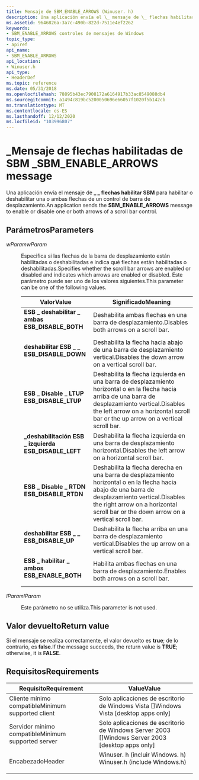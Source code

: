 ```yaml
---
title: Mensaje de SBM_ENABLE_ARROWS (Winuser. h)
description: Una aplicación envía el \_ mensaje de \_ flechas habilitar SBM para habilitar o deshabilitar una o ambas flechas de un control de barra de desplazamiento.
ms.assetid: 9646826a-3a7c-490b-822d-7511e4ef2262
keywords:
- SBM_ENABLE_ARROWS controles de mensajes de Windows
topic_type:
- apiref
api_name:
- SBM_ENABLE_ARROWS
api_location:
- Winuser.h
api_type:
- HeaderDef
ms.topic: reference
ms.date: 05/31/2018
ms.openlocfilehash: 78895b43ec7908172a6164917b33ac8549088db4
ms.sourcegitcommit: a1494c819bc5200050696e66057f1020f5b142cb
ms.translationtype: MT
ms.contentlocale: es-ES
ms.lasthandoff: 12/12/2020
ms.locfileid: "103996807"
---
```

# <a name="sbm_enable_arrows-message"></a><span data-ttu-id="34cc1-104">\_Mensaje de flechas habilitadas de SBM \_</span><span class="sxs-lookup"><span data-stu-id="34cc1-104">SBM\_ENABLE\_ARROWS message</span></span>

<span data-ttu-id="34cc1-105">Una aplicación envía el mensaje de **\_ \_ flechas habilitar SBM** para habilitar o deshabilitar una o ambas flechas de un control de barra de desplazamiento.</span><span class="sxs-lookup"><span data-stu-id="34cc1-105">An application sends the **SBM\_ENABLE\_ARROWS** message to enable or disable one or both arrows of a scroll bar control.</span></span>

## <a name="parameters"></a><span data-ttu-id="34cc1-106">Parámetros</span><span class="sxs-lookup"><span data-stu-id="34cc1-106">Parameters</span></span>

<dl> <dt>

<span data-ttu-id="34cc1-107">*wParam*</span><span class="sxs-lookup"><span data-stu-id="34cc1-107">*wParam*</span></span> 
</dt> <dd>

<span data-ttu-id="34cc1-108">Especifica si las flechas de la barra de desplazamiento están habilitadas o deshabilitadas e indica qué flechas están habilitadas o deshabilitadas.</span><span class="sxs-lookup"><span data-stu-id="34cc1-108">Specifies whether the scroll bar arrows are enabled or disabled and indicates which arrows are enabled or disabled.</span></span> <span data-ttu-id="34cc1-109">Este parámetro puede ser uno de los valores siguientes.</span><span class="sxs-lookup"><span data-stu-id="34cc1-109">This parameter can be one of the following values.</span></span>



| <span data-ttu-id="34cc1-110">Valor</span><span class="sxs-lookup"><span data-stu-id="34cc1-110">Value</span></span>                                                                                                                                                                   | <span data-ttu-id="34cc1-111">Significado</span><span class="sxs-lookup"><span data-stu-id="34cc1-111">Meaning</span></span>                                                                                                    |
|-------------------------------------------------------------------------------------------------------------------------------------------------------------------------|------------------------------------------------------------------------------------------------------------|
| <span id="ESB_DISABLE_BOTH"></span><span id="esb_disable_both"></span><dl> <span data-ttu-id="34cc1-112"><dt>**ESB \_ deshabilitar \_ ambas**</dt></span><span class="sxs-lookup"><span data-stu-id="34cc1-112"><dt>**ESB\_DISABLE\_BOTH**</dt></span></span> </dl> | <span data-ttu-id="34cc1-113">Deshabilita ambas flechas en una barra de desplazamiento.</span><span class="sxs-lookup"><span data-stu-id="34cc1-113">Disables both arrows on a scroll bar.</span></span><br/>                                                           |
| <span id="ESB_DISABLE_DOWN"></span><span id="esb_disable_down"></span><dl> <span data-ttu-id="34cc1-114"><dt>**deshabilitar ESB \_ \_**</dt></span><span class="sxs-lookup"><span data-stu-id="34cc1-114"><dt>**ESB\_DISABLE\_DOWN**</dt></span></span> </dl> | <span data-ttu-id="34cc1-115">Deshabilita la flecha hacia abajo de una barra de desplazamiento vertical.</span><span class="sxs-lookup"><span data-stu-id="34cc1-115">Disables the down arrow on a vertical scroll bar.</span></span><br/>                                               |
| <span id="ESB_DISABLE_LTUP"></span><span id="esb_disable_ltup"></span><dl> <span data-ttu-id="34cc1-116"><dt>**ESB \_ Disable \_ LTUP**</dt></span><span class="sxs-lookup"><span data-stu-id="34cc1-116"><dt>**ESB\_DISABLE\_LTUP**</dt></span></span> </dl> | <span data-ttu-id="34cc1-117">Deshabilita la flecha izquierda en una barra de desplazamiento horizontal o en la flecha hacia arriba de una barra de desplazamiento vertical.</span><span class="sxs-lookup"><span data-stu-id="34cc1-117">Disables the left arrow on a horizontal scroll bar or the up arrow on a vertical scroll bar.</span></span><br/>    |
| <span id="ESB_DISABLE_LEFT"></span><span id="esb_disable_left"></span><dl> <span data-ttu-id="34cc1-118"><dt>**\_deshabilitación ESB \_ izquierda**</dt></span><span class="sxs-lookup"><span data-stu-id="34cc1-118"><dt>**ESB\_DISABLE\_LEFT**</dt></span></span> </dl> | <span data-ttu-id="34cc1-119">Deshabilita la flecha izquierda en una barra de desplazamiento horizontal.</span><span class="sxs-lookup"><span data-stu-id="34cc1-119">Disables the left arrow on a horizontal scroll bar.</span></span><br/>                                             |
| <span id="ESB_DISABLE_RTDN"></span><span id="esb_disable_rtdn"></span><dl> <span data-ttu-id="34cc1-120"><dt>**ESB \_ Disable \_ RTDN**</dt></span><span class="sxs-lookup"><span data-stu-id="34cc1-120"><dt>**ESB\_DISABLE\_RTDN**</dt></span></span> </dl> | <span data-ttu-id="34cc1-121">Deshabilita la flecha derecha en una barra de desplazamiento horizontal o en la flecha hacia abajo de una barra de desplazamiento vertical.</span><span class="sxs-lookup"><span data-stu-id="34cc1-121">Disables the right arrow on a horizontal scroll bar or the down arrow on a vertical scroll bar.</span></span><br/> |
| <span id="ESB_DISABLE_UP"></span><span id="esb_disable_up"></span><dl> <span data-ttu-id="34cc1-122"><dt>**deshabilitar ESB \_ \_**</dt></span><span class="sxs-lookup"><span data-stu-id="34cc1-122"><dt>**ESB\_DISABLE\_UP**</dt></span></span> </dl>       | <span data-ttu-id="34cc1-123">Deshabilita la flecha arriba en una barra de desplazamiento vertical.</span><span class="sxs-lookup"><span data-stu-id="34cc1-123">Disables the up arrow on a vertical scroll bar.</span></span><br/>                                                 |
| <span id="ESB_ENABLE_BOTH"></span><span id="esb_enable_both"></span><dl> <span data-ttu-id="34cc1-124"><dt>**ESB \_ habilitar \_ ambos**</dt></span><span class="sxs-lookup"><span data-stu-id="34cc1-124"><dt>**ESB\_ENABLE\_BOTH**</dt></span></span> </dl>    | <span data-ttu-id="34cc1-125">Habilita ambas flechas en una barra de desplazamiento.</span><span class="sxs-lookup"><span data-stu-id="34cc1-125">Enables both arrows on a scroll bar.</span></span><br/>                                                            |



 

</dd> <dt>

<span data-ttu-id="34cc1-126">*lParam*</span><span class="sxs-lookup"><span data-stu-id="34cc1-126">*lParam*</span></span> 
</dt> <dd>

<span data-ttu-id="34cc1-127">Este parámetro no se utiliza.</span><span class="sxs-lookup"><span data-stu-id="34cc1-127">This parameter is not used.</span></span>

</dd> </dl>

## <a name="return-value"></a><span data-ttu-id="34cc1-128">Valor devuelto</span><span class="sxs-lookup"><span data-stu-id="34cc1-128">Return value</span></span>

<span data-ttu-id="34cc1-129">Si el mensaje se realiza correctamente, el valor devuelto es **true**; de lo contrario, es **false**.</span><span class="sxs-lookup"><span data-stu-id="34cc1-129">If the message succeeds, the return value is **TRUE**; otherwise, it is **FALSE**.</span></span>

## <a name="requirements"></a><span data-ttu-id="34cc1-130">Requisitos</span><span class="sxs-lookup"><span data-stu-id="34cc1-130">Requirements</span></span>



| <span data-ttu-id="34cc1-131">Requisito</span><span class="sxs-lookup"><span data-stu-id="34cc1-131">Requirement</span></span> | <span data-ttu-id="34cc1-132">Value</span><span class="sxs-lookup"><span data-stu-id="34cc1-132">Value</span></span> |
|-------------------------------------|----------------------------------------------------------------------------------------------------------|
| <span data-ttu-id="34cc1-133">Cliente mínimo compatible</span><span class="sxs-lookup"><span data-stu-id="34cc1-133">Minimum supported client</span></span><br/> | <span data-ttu-id="34cc1-134">Solo aplicaciones de escritorio de Windows Vista \[\]</span><span class="sxs-lookup"><span data-stu-id="34cc1-134">Windows Vista \[desktop apps only\]</span></span><br/>                                                           |
| <span data-ttu-id="34cc1-135">Servidor mínimo compatible</span><span class="sxs-lookup"><span data-stu-id="34cc1-135">Minimum supported server</span></span><br/> | <span data-ttu-id="34cc1-136">Solo aplicaciones de escritorio de Windows Server 2003 \[\]</span><span class="sxs-lookup"><span data-stu-id="34cc1-136">Windows Server 2003 \[desktop apps only\]</span></span><br/>                                                     |
| <span data-ttu-id="34cc1-137">Encabezado</span><span class="sxs-lookup"><span data-stu-id="34cc1-137">Header</span></span><br/>                   | <dl> <span data-ttu-id="34cc1-138"><dt>Winuser. h (incluir Windows. h)</dt></span><span class="sxs-lookup"><span data-stu-id="34cc1-138"><dt>Winuser.h (include Windows.h)</dt></span></span> </dl> |



 

 





